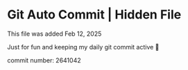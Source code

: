 # Git Auto Commit | Hidden File

This file was added Feb 12, 2025

Just for fun and keeping my daily git commit active 🤪

commit number: 2641042
